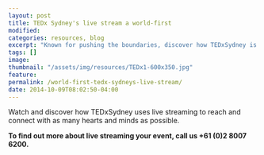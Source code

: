 ```yaml
---
layout: post
title: TEDx Sydney's live stream a world-first
modified:
categories: resources, blog
excerpt: "Known for pushing the boundaries, discover how TEDxSydney is breaking new ground and reaching new audiences with our live streaming technology."
tags: []
image:
thumbnail: "/assets/img/resources/TEDx1-600x350.jpg"
feature:
permalink: /world-first-tedx-sydneys-live-stream/
date: 2014-10-09T08:02:50-04:00
---
```


<div class="t-center video-containers mt-5 mb-5">
	<script src="https://publish.viostream.com/embed/ctoazt5grwf1"></script>
</div>

Watch and discover how TEDxSydney uses live streaming to reach and connect with as many hearts and minds as possible.

<strong>To find out more about live streaming your event, call us +61 (0)2 8007 6200.</strong>